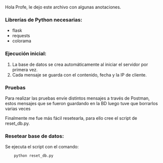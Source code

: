 Hola Profe, le dejo este archivo con algunas anotaciones.

### Librerías de Python necesarias:
* flask
* requests
* colorama

### Ejecución inicial:

1. La base de datos se crea automáticamente al iniciar el servidor por primera vez.
2. Cada mensaje se guarda con el contenido, fecha y la IP de cliente.

### Pruebas
<p>Para realizar las pruebas envíe distintos mensajes a través de Postman, estos mensajes que se fueron guardando en la BD luego tuve que borrarlos varias veces</p>
<p>Finalmente me fue más fácil resetearla, para ello cree el script de reset_db.py.</p>

### Resetear base de datos:
Se ejecuta el script con el comando:
```bash
    python reset_db.py
```